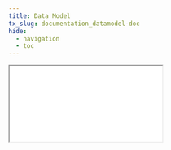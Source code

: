 ```yaml
---
title: Data Model
tx_slug: documentation_datamodel-doc
hide:
  - navigation
  - toc
---
```


<div class="doc">
  <iframe src="[map.html](https://www.signalo.ch/model-documentation)"></iframe>
</div>